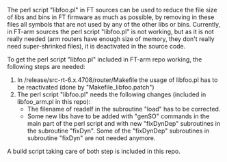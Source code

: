 The perl script "libfoo.pl" in FT sources can be used to reduce the file size of libs and bins in FT firmware as much as possible, by removing in these files all symbols that are not used by any of the other libs or bins. Currently, in FT-arm sources the perl script "libfoo.pl" is not working, but as it is not really needed (arm routers have enough size of memory, they don't really need super-shrinked files), it is deactivated in the source code.

To get the perl script "libfoo.pl" included in FT-arm repo working, the following steps are needed:
1. In /release/src-rt-6.x.4708/router/Makefile the usage of libfoo.pl has to be reactivated (done by "Makefile_libfoo.patch") 
2. The perl script "libfoo.pl" needs the following changes (included in libfoo_arm.pl in this repo): 
	- The filename of readelf in the subroutine "load" has to be corrected.
	- Some new libs have to be added with "genSO" commands in the main part of the perl script and with new "fixDynDep" subroutines in the subroutine "fixDyn". Some of the "fixDynDep" subroutines in subroutine "fixDyn" are not needed anymore.

A build script taking care of both step is included in this repo.
